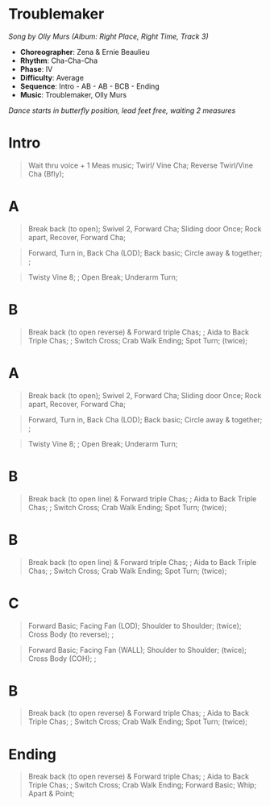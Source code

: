 # Troublemaker
*Song by Olly Murs (Album: Right Place, Right Time, Track 3)*

* **Choreographer**: Zena & Ernie Beaulieu
* **Rhythm**: Cha-Cha-Cha
* **Phase**: IV
* **Difficulty**: Average
* **Sequence**: Intro - AB - AB - BCB - Ending
* **Music**: Troublemaker, Olly Murs

*Dance starts in butterfly position, lead feet free, waiting 2 measures*

# Intro     

> Wait thru voice + 1 Meas music; Twirl/ Vine Cha; Reverse Twirl/Vine Cha (Bfly);


# A

> Break back (to open); Swivel 2, Forward Cha; Sliding door Once; Rock apart, Recover, Forward Cha;

> Forward, Turn in, Back Cha (LOD); Back basic; Circle away & together; ;

> Twisty Vine 8; ; Open Break; Underarm Turn;

# B

> Break back (to open reverse) & Forward triple Chas; ; Aida to Back Triple Chas; ;
> Switch Cross; Crab Walk Ending; Spot Turn; (twice);

# A

> Break back (to open); Swivel 2, Forward Cha; Sliding door Once; Rock apart, Recover, Forward Cha;

> Forward, Turn in, Back Cha (LOD); Back basic; Circle away & together; ;

> Twisty Vine 8; ; Open Break; Underarm Turn;

# B

> Break back (to open line) & Forward triple Chas; ; Aida to Back Triple Chas; ;
> Switch Cross; Crab Walk Ending; Spot Turn; (twice);

# B

> Break back (to open line) & Forward triple Chas; ; Aida to Back Triple Chas; ;
> Switch Cross; Crab Walk Ending; Spot Turn; (twice);

# C

> Forward Basic; Facing Fan (LOD); Shoulder to Shoulder; (twice); Cross Body (to reverse); ;

> Forward Basic; Facing Fan (WALL); Shoulder to Shoulder; (twice); Cross Body (COH); ;

# B

> Break back (to open reverse) & Forward triple Chas; ; Aida to Back Triple Chas; ;
> Switch Cross; Crab Walk Ending; Spot Turn; (twice);

# Ending

> Break back (to open reverse) & Forward triple Chas; ; Aida to Back Triple Chas; ;
> Switch Cross; Crab Walk Ending; Forward Basic; Whip; Apart & Point;
